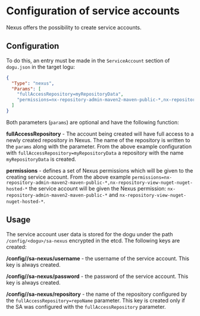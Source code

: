# Configuration of service accounts

Nexus offers the possibility to create service accounts.

## Configuration

To do this, an entry must be made in the `ServiceAccount` section of `dogu.json` in the target logu:

```json
{
  "Type": "nexus",
  "Params": [
    "fullAccessRepository=myRepositoryData",
    "permissions=nx-repository-admin-maven2-maven-public-*,nx-repository-view-nuget-nuget-hosted-*"
  ]
}
```

Both parameters (`params`) are optional and have the following function:

**fullAccessRepository** - The account being created will have full access to a newly created repository in Nexus.
The name of the repository is written to the `params` along with the parameter.
From the above example configuration with `fullAccessRepository=myRepositoryData` a repository with the
name `myRepositoryData` is created.

**permissions** - defines a set of Nexus permissions which will be given to the creating service account.
From the above example `permissions=nx-repository-admin-maven2-maven-public-*,nx-repository-view-nuget-nuget-hosted-*`
the service account will be given the Nexus permission: `nx-repository-admin-maven2-maven-public-*` and `nx-repository-view-nuget-nuget-hosted-*`.

## Usage

The service account user data is stored for the dogu under the path `/config/<dogu>/sa-nexus` encrypted in the etcd.
The following keys are created:

**/config/<dogu>/sa-nexus/username** - the username of the service account. This key is always created.

**/config/<dogu>/sa-nexus/password** - the password of the service account. This key is always created.

**/config/<dogu>/sa-nexus/repository** - the name of the repository configured by the `fullAccessRepository=repoName` parameter. 
This key is created only if the SA was configured with the `fullAccessRepository` parameter.